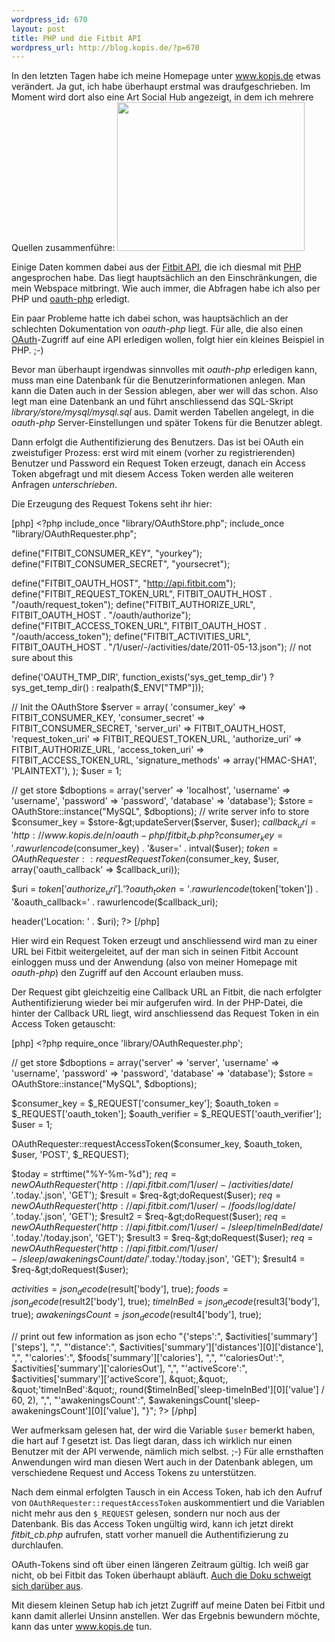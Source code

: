 ```yaml
--- 
wordpress_id: 670
layout: post
title: PHP und die Fitbit API
wordpress_url: http://blog.kopis.de/?p=670
---
```

In den letzten Tagen habe ich meine Homepage unter <a href="http://www.kopis.de">www.kopis.de</a> etwas verändert. Ja gut, ich habe überhaupt erstmal was draufgeschrieben. Im Moment wird dort also eine Art Social Hub angezeigt, in dem ich mehrere Quellen zusammenführe:
<a href="http://blog.kopis.de/wp-content/uploads/2011/05/kopis-socialhub1.png"><img class="aligncenter size-medium wp-image-671" title="kopis-socialhub1" src="http://blog.kopis.de/wp-content/uploads/2011/05/kopis-socialhub1-300x238.png" alt="" width="300" height="238" /></a>

Einige Daten kommen dabei aus der <a href="http://dev.fitbit.com">Fitbit API</a>, die ich diesmal mit <a href="http://de.php.net">PHP</a> angesprochen habe. Das liegt hauptsächlich an den Einschränkungen, die mein Webspace mitbringt. Wie auch immer, die Abfragen habe ich also per PHP und <a href="http://code.google.com/p/oauth-php/">oauth-php</a> erledigt.

Ein paar Probleme hatte ich dabei schon, was hauptsächlich an der schlechten Dokumentation von <em>oauth-php</em> liegt. Für alle, die also einen <a href="http://oauth.org">OAuth</a>-Zugriff auf eine API erledigen wollen, folgt hier ein kleines Beispiel in PHP. ;-)

Bevor man überhaupt irgendwas sinnvolles mit <em>oauth-php</em> erledigen kann, muss man eine Datenbank für die Benutzerinformationen anlegen. Man kann die Daten auch in der Session ablegen, aber wer will das schon. Also legt man eine Datenbank an und führt anschliessend das SQL-Skript <em>library/store/mysql/mysql.sql</em> aus. Damit werden Tabellen angelegt, in die <em>oauth-php</em> Server-Einstellungen und später Tokens für die Benutzer ablegt.

Dann erfolgt die Authentifizierung des Benutzers. Das ist bei OAuth ein zweistufiger Prozess: erst wird mit einem (vorher zu registrierenden) Benutzer und Password ein Request Token erzeugt, danach ein Access Token abgefragt und mit diesem Access Token werden alle weiteren Anfragen <em>unterschrieben</em>.

Die Erzeugung des Request Tokens seht ihr hier:

[php]
&lt;?php
include_once &quot;library/OAuthStore.php&quot;;
include_once &quot;library/OAuthRequester.php&quot;;

define(&quot;FITBIT_CONSUMER_KEY&quot;, &quot;yourkey&quot;);
define(&quot;FITBIT_CONSUMER_SECRET&quot;, &quot;yoursecret&quot;);

define(&quot;FITBIT_OAUTH_HOST&quot;, &quot;http://api.fitbit.com&quot;);
define(&quot;FITBIT_REQUEST_TOKEN_URL&quot;, FITBIT_OAUTH_HOST . &quot;/oauth/request_token&quot;);
define(&quot;FITBIT_AUTHORIZE_URL&quot;, FITBIT_OAUTH_HOST . &quot;/oauth/authorize&quot;);
define(&quot;FITBIT_ACCESS_TOKEN_URL&quot;, FITBIT_OAUTH_HOST . &quot;/oauth/access_token&quot;);
define(&quot;FITBIT_ACTIVITIES_URL&quot;, FITBIT_OAUTH_HOST . &quot;/1/user/-/activities/date/2011-05-13.json&quot;); // not sure about this

define('OAUTH_TMP_DIR', function_exists('sys_get_temp_dir') ? sys_get_temp_dir() : realpath($_ENV[&quot;TMP&quot;]));

//  Init the OAuthStore
$server = array(
	'consumer_key' =&gt; FITBIT_CONSUMER_KEY, 
	'consumer_secret' =&gt; FITBIT_CONSUMER_SECRET,
	'server_uri' =&gt; FITBIT_OAUTH_HOST,
	'request_token_uri' =&gt; FITBIT_REQUEST_TOKEN_URL,
	'authorize_uri' =&gt; FITBIT_AUTHORIZE_URL,
	'access_token_uri' =&gt; FITBIT_ACCESS_TOKEN_URL,
	'signature_methods' =&gt; array('HMAC-SHA1', 'PLAINTEXT'),
);
$user = 1;

// get store
$dboptions = array('server' =&gt; 'localhost', 'username' =&gt; 'username', 'password' =&gt; 'password', 'database' =&gt; 'database');
$store = OAuthStore::instance(&quot;MySQL&quot;, $dboptions);
// write server info to store
$consumer_key = $store-&gt;updateServer($server, $user);
$callback_uri = 'http://www.kopis.de/n/oauth-php/fitbit_cb.php?consumer_key=' . rawurlencode($consumer_key) . '&amp;user=' . intval($user);
$token = OAuthRequester::requestRequestToken($consumer_key, $user, array('oauth_callback' =&gt; $callback_uri));

$uri = $token['authorize_uri'] . '?oauth_token=' . rawurlencode($token['token']) . '&amp;oauth_callback=' . rawurlencode($callback_uri);

header('Location: ' . $uri);
?&gt;
[/php]

Hier wird ein Request Token erzeugt und anschliessend wird man zu einer URL bei Fitbit weitergeleitet, auf der man sich in seinen Fitbit Account einloggen muss und der Anwendung (also von meiner Homepage mit <em>oauth-php</em>) den Zugriff auf den Account erlauben muss.

Der Request gibt gleichzeitig eine Callback URL an Fitbit, die nach erfolgter Authentifizierung wieder bei mir aufgerufen wird. In der PHP-Datei, die hinter der Callback URL liegt, wird anschliessend das Request Token in ein Access Token getauscht:

[php]
&lt;?php
require_once 'library/OAuthRequester.php';

// get store
$dboptions = array('server' =&gt; 'server', 'username' =&gt; 'username', 'password' =&gt; 'password', 'database' =&gt; 'database');
$store = OAuthStore::instance(&quot;MySQL&quot;, $dboptions);

$consumer_key = $_REQUEST['consumer_key'];
$oauth_token = $_REQUEST['oauth_token'];
$oauth_verifier = $_REQUEST['oauth_verifier'];
$user = 1;

OAuthRequester::requestAccessToken($consumer_key, $oauth_token, $user, 'POST', $_REQUEST);

$today = strftime(&quot;%Y-%m-%d&quot;);
$req = new OAuthRequester('http://api.fitbit.com/1/user/-/activities/date/'.$today.'.json', 'GET');
$result = $req-&gt;doRequest($user);
$req = new OAuthRequester('http://api.fitbit.com/1/user/-/foods/log/date/'.$today.'.json', 'GET');
$result2 = $req-&gt;doRequest($user);
$req = new OAuthRequester('http://api.fitbit.com/1/user/-/sleep/timeInBed/date/'.$today.'/today.json', 'GET');
$result3 = $req-&gt;doRequest($user);
$req = new OAuthRequester('http://api.fitbit.com/1/user/-/sleep/awakeningsCount/date/'.$today.'/today.json', 'GET');
$result4 = $req-&gt;doRequest($user);

$activities = json_decode($result['body'], true);
$foods = json_decode($result2['body'], true);
$timeInBed = json_decode($result3['body'], true);
$awakeningsCount = json_decode($result4['body'], true);

// print out few information as json
echo &quot;{'steps':&quot;, $activities['summary']['steps'], &quot;,&quot;,
&quot;'distance':&quot;, $activities['summary']['distances'][0]['distance'], &quot;,&quot;,
&quot;'calories':&quot;, $foods['summary']['calories'], &quot;,&quot;,
&quot;'caloriesOut':&quot;, $activities['summary']['caloriesOut'], &quot;,&quot;,
&quot;'activeScore':&quot;, $activities['summary']['activeScore'], &quot;,&quot;,
&quot;'timeInBed':&quot;, round($timeInBed['sleep-timeInBed'][0]['value'] / 60, 2), &quot;,&quot;,
&quot;'awakeningsCount':&quot;, $awakeningsCount['sleep-awakeningsCount'][0]['value'], &quot;}&quot;;
?&gt;
[/php]

Wer aufmerksam gelesen hat, der wird die Variable <code>$user</code> bemerkt haben, die hart auf <em>1</em> gesetzt ist. Das liegt daran, dass ich wirklich nur einen Benutzer mit der API verwende, nämlich mich selbst. ;-) Für alle ernsthaften Anwendungen wird man diesen Wert auch in der Datenbank ablegen, um verschiedene Request und Access Tokens zu unterstützen.

Nach dem einmal erfolgten Tausch in ein Access Token, hab ich den Aufruf von <code>OAuthRequester::requestAccessToken</code> auskommentiert und die Variablen nicht mehr aus den <code>$_REQUEST</code> gelesen, sondern nur noch aus der Datenbank. Bis das Access Token ungültig wird, kann ich jetzt direkt <em>fitbit_cb.php</em> aufrufen, statt vorher manuell die Authentifizierung zu durchlaufen.

OAuth-Tokens sind oft über einen längeren Zeitraum gültig. Ich weiß gar nicht, ob bei Fitbit das Token überhaupt abläuft. <a href="http://wiki.fitbit.com/display/API/OAuth-Authentication-API">Auch die Doku schweigt sich darüber aus</a>.

Mit diesem kleinen Setup hab ich jetzt Zugriff auf meine Daten bei Fitbit und kann damit allerlei Unsinn anstellen. Wer das Ergebnis bewundern möchte, kann das unter <a href="http://www.kopis.de">www.kopis.de</a> tun.
